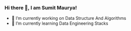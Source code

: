 ### Hi there 👋, I am Sumit Maurya!
- 🔭 I’m currently working on Data Structure And Algorithms
- 🌱 I’m currently learning Data Engineering Stacks

<!--
**WhatNextAlgo/WhatNextAlgo** is a ✨ _special_ ✨ repository because its `README.md` (this file) appears on your GitHub profile.

Here are some ideas to get you started:

- 🔭 I’m currently working on ...
- 🌱 I’m currently learning ...
- 👯 I’m looking to collaborate on ...
- 🤔 I’m looking for help with ...
- 💬 Ask me about ...
- 📫 How to reach me: ...
- 😄 Pronouns: ...
- ⚡ Fun fact: ...
-->
